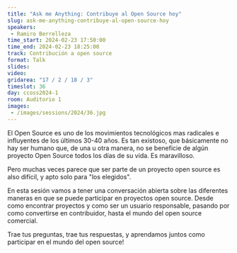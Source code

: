 ```yaml
---
title: "Ask me Anything: Contribuye al Open Source hoy"
slug: ask-me-anything-contribuye-al-open-source-hoy
speakers:
 - Ramiro Berrelleza
time_start: 2024-02-23 17:50:00
time_end: 2024-02-23 18:25:00
track: Contribución a open source
format: Talk
slides: 
video: 
gridarea: "17 / 2 / 18 / 3"
timeslot: 36
day: ccoss2024-1
room: Auditorio 1
images: 
 - /images/sessions/2024/36.jpg
---
```


El Open Source es uno de los movimientos tecnológicos mas radicales e influyentes de los últimos 30-40 años. Es tan existoso, que básicamente no hay ser humano que, de una u otra manera, no se beneficie de algún proyecto Open Source todos los días de su vida. Es maravilloso. 
 
Pero muchas veces parece que ser parte de un proyecto open source es also difícil, y apto solo para "los elegidos". 
  
En esta sesión vamos a tener una conversación abierta sobre las diferentes maneras en que se puede participar en proyectos open source. Desde como encontrar proyectos y como ser un usuario responsable, pasando por como convertirse en contribuidor, hasta el mundo del open source comercial. 
 
Trae tus preguntas, trae tus respuestas, y aprendamos juntos como participar en el mundo del open source!